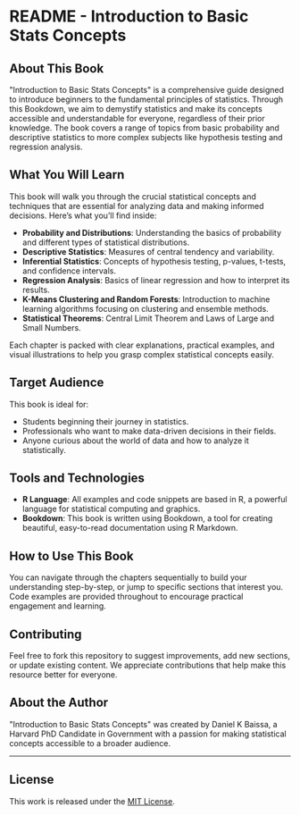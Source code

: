 # README - Introduction to Basic Stats Concepts

## About This Book

"Introduction to Basic Stats Concepts" is a comprehensive guide designed to introduce beginners to the fundamental principles of statistics. Through this Bookdown, we aim to demystify statistics and make its concepts accessible and understandable for everyone, regardless of their prior knowledge. The book covers a range of topics from basic probability and descriptive statistics to more complex subjects like hypothesis testing and regression analysis.

## What You Will Learn

This book will walk you through the crucial statistical concepts and techniques that are essential for analyzing data and making informed decisions. Here’s what you’ll find inside:

- **Probability and Distributions**: Understanding the basics of probability and different types of statistical distributions.
- **Descriptive Statistics**: Measures of central tendency and variability.
- **Inferential Statistics**: Concepts of hypothesis testing, p-values, t-tests, and confidence intervals.
- **Regression Analysis**: Basics of linear regression and how to interpret its results.
- **K-Means Clustering and Random Forests**: Introduction to machine learning algorithms focusing on clustering and ensemble methods.
- **Statistical Theorems**: Central Limit Theorem and Laws of Large and Small Numbers.

Each chapter is packed with clear explanations, practical examples, and visual illustrations to help you grasp complex statistical concepts easily.

## Target Audience

This book is ideal for:
- Students beginning their journey in statistics.
- Professionals who want to make data-driven decisions in their fields.
- Anyone curious about the world of data and how to analyze it statistically.

## Tools and Technologies

- **R Language**: All examples and code snippets are based in R, a powerful language for statistical computing and graphics.
- **Bookdown**: This book is written using Bookdown, a tool for creating beautiful, easy-to-read documentation using R Markdown.

## How to Use This Book

You can navigate through the chapters sequentially to build your understanding step-by-step, or jump to specific sections that interest you. Code examples are provided throughout to encourage practical engagement and learning.

## Contributing

Feel free to fork this repository to suggest improvements, add new sections, or update existing content. We appreciate contributions that help make this resource better for everyone.

## About the Author

"Introduction to Basic Stats Concepts" was created by Daniel K Baissa, a Harvard PhD Candidate in Government with a passion for making statistical concepts accessible to a broader audience.

---

## License

This work is released under the [MIT License](LICENSE).

